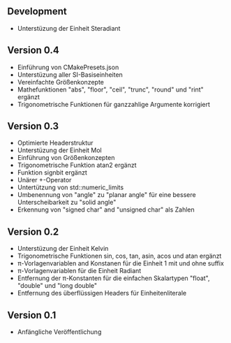 Development
----------------------------------------------------------------------------------------------------
- Unterstüzung der Einheit Steradiant

Version 0.4
----------------------------------------------------------------------------------------------------
- Einführung von CMakePresets.json
- Unterstüzung aller SI-Basiseinheiten
- Vereinfachte Größenkonzepte
- Mathefunktionen "abs", "floor", "ceil", "trunc", "round" und "rint" ergänzt
- Trigonometrische Funktionen für ganzzahlige Argumente korrigiert

Version 0.3
----------------------------------------------------------------------------------------------------
- Optimierte Headerstruktur
- Unterstüzung der Einheit Mol
- Einführung von Größenkonzepten
- Trigonometrische Funktion atan2 ergänzt
- Funktion signbit ergänzt
- Unärer +-Operator
- Untertützung von std::numeric_limits
- Umbenennung von "angle" zu "planar angle" für eine bessere Unterscheibarkeit zu "solid angle"
- Erkennung von "signed char" and "unsigned char" als Zahlen

Version 0.2
----------------------------------------------------------------------------------------------------
- Unterstüzung der Einheit Kelvin
- Trigonometrische Funktionen sin, cos, tan, asin, acos und atan ergänzt
- π-Vorlagenvariablen and Konstanen für die Einheit 1 mit und ohne suffix
- π-Vorlagenvariablen für die Einheit Radiant
- Entfernung der π-Konstanten für die einfachen Skalartypen "float", "double" und "long double"
- Entfernung des überflüssigen Headers für Einheitenliterale

Version 0.1
----------------------------------------------------------------------------------------------------
- Anfängliche Veröffentlichung
